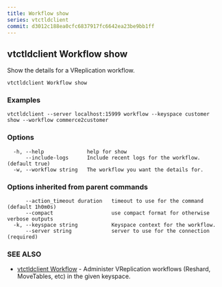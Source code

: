 ```yaml
---
title: Workflow show
series: vtctldclient
commit: d3012c188ea0cfc6837917fc6642ea23be9bb1ff
---
```

## vtctldclient Workflow show

Show the details for a VReplication workflow.

```
vtctldclient Workflow show
```

### Examples

```
vtctldclient --server localhost:15999 workflow --keyspace customer show --workflow commerce2customer
```

### Options

```
  -h, --help              help for show
      --include-logs      Include recent logs for the workflow. (default true)
  -w, --workflow string   The workflow you want the details for.
```

### Options inherited from parent commands

```
      --action_timeout duration   timeout to use for the command (default 1h0m0s)
      --compact                   use compact format for otherwise verbose outputs
  -k, --keyspace string           Keyspace context for the workflow.
      --server string             server to use for the connection (required)
```

### SEE ALSO

* [vtctldclient Workflow](./vtctldclient_workflow/)	 - Administer VReplication workflows (Reshard, MoveTables, etc) in the given keyspace.


